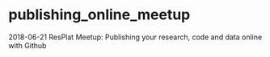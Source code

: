 # publishing_online_meetup
2018-06-21 ResPlat Meetup: Publishing your research, code and data online with Github
